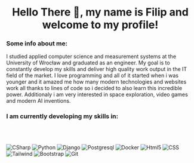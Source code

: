 <h1 align ="center">Hello There 👋, my name is Filip and welcome to my profile! </h1>

<h3> Some info about me:</h3>
<p>I studied applied computer science and measurement systems at the University of Wrocław and graduated as an engineer. My goal is to constantly develop my skills and deliver high quality work output in the IT field of the market. I love programming and all of it started when i was younger and it amazed me how many modern technologies and websites work all thanks to lines of code so i decided to also learn this incredible power. Additionaly i am very interested in space exploration, video games and modern AI inventions.</p>

<h3> I am currently developing my skills in:</h3>
<br></br>

<p float="left">
    <img alt="CSharp" src="https://img.shields.io/badge/C%23-239120?style=for-the-badge&logo=c-sharp&logoColor=white" />
    <img alt="Python" src="https://img.shields.io/badge/Python-3776AB?style=for-the-badge&logo=python&logoColor=white" />
    <img alt="Django" src="https://img.shields.io/badge/Django-017040?style=for-the-badge&logo=django&logoColor=white" />
    <img alt="Postgresql" src="https://img.shields.io/badge/Postgresql-384447?style=for-the-badge&logo=postgresql&logoColor=white" />
    <img alt="Docker" src="https://img.shields.io/badge/Docker-00ADE2?style=for-the-badge&logo=docker&logoColor=white" />
    <img alt="Html5" src="https://img.shields.io/badge/HTML5-E34F26?style=for-the-badge&logo=html5&logoColor=white" />
    <img alt="CSS" src="https://img.shields.io/badge/CSS3-1572B6?style=for-the-badge&logo=css3&logoColor=white" />
    <img alt="Tailwind" src="https://img.shields.io/badge/Tailwind_CSS-38B2AC?style=for-the-badge&logo=tailwind-css&logoColor=white" />
    <img alt="Bootstrap" src="https://img.shields.io/badge/Bootstrap-563D7C?style=for-the-badge&logo=bootstrap&logoColor=white" />
    <img alt="Git" src="https://img.shields.io/badge/Git-EF6018?style=for-the-badge&logo=git&logoColor=white" />
</p>

</h5>
<br></br>
<img alt = "" src = "https://github-readme-stats.vercel.app/api?username=fporucznik&count_private=true">
</h5>

